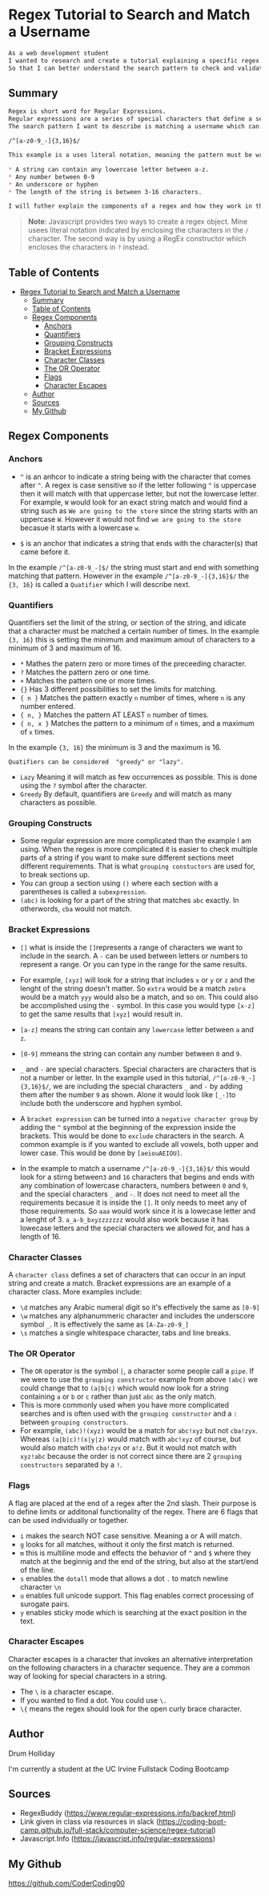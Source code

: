 # Regex Tutorial to Search and Match a Username 
```md
As a web development student
I wanted to research and create a tutorial explaining a specific regex
So that I can better understand the search pattern to check and validate username. 
```

## Summary
```md
Regex is short word for Regular Expressions. 
Regular expressions are a series of special characters that define a search patter. 
The search pattern I want to describe is matching a username which can be done by the following series of characters. 
```

`/^[a-z0-9_-]{3,16}$/`

```md
This example is a uses literal notation, meaning the pattern must be wrapped in the slash character `/`. In this example, characters wrapped inside the slash characters checks to see if a string meets a required criteria for a username. The criteria is: 

* A string can contain any lowercase letter between a-z. 
* Any number between 0-9
* An underscore or hyphen
* The length of the string is between 3-16 characters. 

I will futher explain the components of a regex and how they work in the sections below.
```
> **Note**: Javascript provides two ways to create a regex object. Mine usees literal notation indicated by enclosing the characters in the `/` character. The second way is by using a RegEx constructor which encloses the characters in `?` instead. 

## Table of Contents

- [Regex Tutorial to Search and Match a Username](#regex-tutorial-to-search-and-match-a-username)
  - [Summary](#summary)
  - [Table of Contents](#table-of-contents)
  - [Regex Components](#regex-components)
    - [Anchors](#anchors)
    - [Quantifiers](#quantifiers)
    - [Grouping Constructs](#grouping-constructs)
    - [Bracket Expressions](#bracket-expressions)
    - [Character Classes](#character-classes)
    - [The OR Operator](#the-or-operator)
    - [Flags](#flags)
    - [Character Escapes](#character-escapes)
  - [Author](#author)
  - [Sources](#sources)
  - [My Github](#my-github)

## Regex Components

### Anchors
* `^` is an anhcor to indicate a string being with the character that comes after `^`. A regex is case sensitive so if the letter following `^` is uppercase then it will match with that uppercase letter, but not the lowercase letter. For example, `W` would look for an exact string match and would find a string such as `We are going to the store` since the string starts with an uppercase `W`. However it would not find `we are going to the store` becasue it starts with a lowercase `w`. 
  
* `$` is an anchor that indicates a string that ends with the character(s) that came before it. 

In the example `/^[a-z0-9_-]$/` the string must start and end with something matching that pattern. However in the example `/^[a-z0-9_-]{3,16}$/` the `{3, 16}` is called a `Quatifier` which I will describe next. 
  
### Quantifiers
Quantifiers set the limit of the string, or section of the string, and idicate that a character must be matched a certain number of times. In the example `{3, 16}` this is setting the minimum and maximum amout of characters to a minimum of 3 and maximum of 16. 

* `*` Mathes the patern zero or more times of the preceeding character. 
* `?` Matches the pattern zero or one time.
* `+` Matches the pattern one or more times.
* `{}` Has 3 different possibilities to set the limits for matching. 
* `{ n }` Matches the pattern exactly `n` number of times, where `n` is any number entered.
* `{ n, }` Matches the pattern AT LEAST `n` number of times. 
* `{ n, x }` Matches the pattern to a minimum of `n` times, and a maximum of `x` times.

In the example `{3, 16}` the minimum is 3 and the maximum is 16. 

`Quatifiers can be considered  "greedy" or "lazy".`

* `Lazy` Meaning it will match as few occurrences as possible. This is done using the `?` symbol after the character.
* `Greedy` By default, quantifiers are `Greedy` and will match as many characters as possible. 

### Grouping Constructs
* Some regular expression are more complicated than the example I am using. When the regex is more complicated it is easier to check multiple parts of a string if you want to make sure different sections meet different requirements. That is what `grouping constuctors` are used for, to break sections up.
* You can group a section using `()` where each section with a parentheses is called a `subexpression`.
* `(abc)` is looking for a part of the string that matches `abc` exactly. In otherwords, `cba` would not match. 

### Bracket Expressions
* `[]` what is inside the `[]`represents a range of characters we want to include in the search. A `-` can be used between letters or numbers to represent a range. Or you can type in the range for the same results. 

* For example, `[xyz]` will look for a string that includes `x` or `y` or `z` and the lenght of the string doesn't matter. So `extra` would be a match `zebra` would be a match `yyy` would also be a match, and so on. 
This could also be accomplished using the `-` symbol. In this case you would type `[x-z]` to get the same results that `[xyz]` would result in. 

* `[a-z]` means the string can contain any `lowercase` letter between `a` and `z`. 
* `[0-9]` mmeans the string can contain any number between `0` and `9`.
* `_` and `-` are special characters. Special characters  are characters that is not a number or letter. In the example used in this tutorial, `/^[a-z0-9_-]{3,16}$/`, we are including the special characters `_` and `-` by adding them after the number `9` as shown. Alone it would look like `[_-]`to include both the underscore and hyphen symbol. 
* A `bracket expression` can be turned into a `negative character group` by adding the `^` symbol at the beginning of the expression inside the brackets. This would be done to `exclude` characters in the search. A common example is if you wanted to exclude all vowels, both upper and lower case. This would be done by `[aeiouAEIOU]`. 

* In the example to match a username `/^[a-z0-9_-]{3,16}$/` this would look for a stirng between`3` and `16` characters that begins and ends with any combination of lowercase characters, numbers between `0` and `9`, and the special characters `_` and `-`. It does not need to meet all the requirements becasue it is inside the `[]`. It only needs to meet any of those requirements. So `aaa` would work since it is a lowecase letter and a lenght of 3. `a_a-b_bxyzzzzzzz` would also work because it has lowecase letters and the special characters we allowed for, and has a length of 16. 

### Character Classes
A `character class` defines a set of characters that can occur in an input string and create a match. Bracket expressions are an example of a character class. 
More examples include:
* `\d` matches any Arabic numeral digit so it's effectively the same as `[0-9]` 
* `\w` matches any alphanummeric character and includes the underscore symbol `_`. It is effectively the same as `[A-Za-z0-9_]`
* `\s` matches a single whitespace character, tabs and line breaks.

### The OR Operator
* The `OR` operator is the symbol `|`, a character some people call a `pipe`. If we were to use the `grouping constructor` example from above `(abc)` we could change that to `(a|b|c)` which would now look for a string containing `a` or `b` or `c` rather than just `abc` as the only match.
* This is more commonly used when you have more complicated searches and is often used with the `grouping constructor` and a `:` between `grouping constructors`. 
* For example, `(abc)!(xyz)` would be a match for `abc!xyz` but not `cba!zyx`. Whereas `(a|b|c)!(x|y|z)` would match with `abc!xyz` of course, but would also match with `cba!zyx` or `a!z`. But it would not match with `xyz!abc` because the order is not correct since there are 2 `grouping constructors` separated by a `!`.

### Flags
A flag are placed at the end of a regex after the 2nd slash. Their purpose is to define limits or additonal functionality of the regex. There are 6 flags that can be used individually or together.

* `i` makes the search NOT case sensitive. Meaning a or A will match.
* `g` looks for all matches, without it only the first match is returned.  
* `m` this is multiline mode and effects the behavior of `^` and `$` where they match at the beginnig and the end of the string, but also at the start/end of the line. 
* `s` enables the `dotall` mode that allows a dot `.` to match newline character `\n`
* `u` enables full unicode support. This flag enables correct processing of surogate pairs. 
* `y` enables sticky mode which is searching at the exact position in the text. 

### Character Escapes
Character escapes is a character that invokes an alternative interpretation on the following characters in a character sequence. They are a common way of looking for special characters in a string. 

* The `\` is a character escape.
* If you wanted to find a dot. You could use `\.`
* `\{` means the regex should look for the open curly brace character. 
  
  
## Author
Drum Holliday

I'm currently a student at the UC Irvine Fullstack Coding Bootcamp 

## Sources
* RegexBuddy (https://www.regular-expressions.info/backref.html)
* Link given in class via resources in slack (https://coding-boot-camp.github.io/full-stack/computer-science/regex-tutorial)
* Javascript.Info (https://javascript.info/regular-expressions)

## My Github 
https://github.com/CoderCoding00
